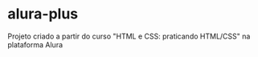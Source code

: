 # alura-plus
Projeto criado a partir do curso "HTML e CSS: praticando HTML/CSS" na plataforma Alura
